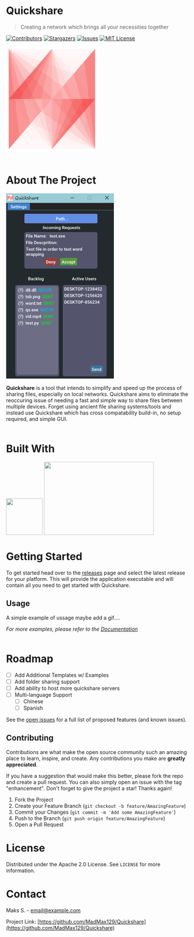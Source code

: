 # Quickshare
> Creating a network which brings all your necessities together

[![Contributors][contributors-shield]][contributors-url]
[![Stargazers][stars-shield]][stars-url]
[![Issues][issues-shield]][issues-url]
[![MIT License][license-shield]][license-url]

<img src="images/logo.png" width="250" height="290"/>
<br />
<br />

<!-- ABOUT THE PROJECT -->
# About The Project

<!-- Add screen shot of gui -->
![QS Screen Shot][product-screenshot]

**Quickshare** is a tool that intends to simplify and speed up the process of sharing files, especially on local networks. Quickshare aims to eliminate the reoccuring issue of needing a fast and simple way to share files between multiple devices. Forget using ancient file sharing systems/tools and instead use Quickshare which has cross compatability build-in, no setup required, and simple GUI.
<br />
<br />

# Built With

<img src="https://upload.wikimedia.org/wikipedia/commons/1/18/ISO_C%2B%2B_Logo.svg" width=100 height=100>
<img src="https://pythonfix.com/pkg/i/imgui/imgui-banner.webp" width=300 height=200>

<!-- GETTING STARTED -->
# Getting Started

To get started head over to the [releases](https://github.com/MadMax129/Quickshare/releases/) page and select the latest release for your platform. This will provide the application executable and will contain all you need to get started with Quickshare.

<!-- USAGE EXAMPLES -->
## Usage

A simple example of ussage maybe add a gif....

_For more examples, please refer to the [Documentation](https://example.com)_
<br />
<br />

<!-- ROADMAP -->
# Roadmap
- [ ] Add Additional Templates w/ Examples
- [ ] Add folder sharing support
- [ ] Add ability to host more quickshare servers
- [ ] Multi-language Support
    - [ ] Chinese
    - [ ] Spanish

See the [open issues](https://github.com/MadMax129/Quickshare/issues) for a full list of proposed features (and known issues).

<!-- CONTRIBUTING -->
## Contributing

Contributions are what make the open source community such an amazing place to learn, inspire, and create. Any contributions you make are **greatly appreciated**.

If you have a suggestion that would make this better, please fork the repo and create a pull request. You can also simply open an issue with the tag "enhancement".
Don't forget to give the project a star! Thanks again!

1. Fork the Project
2. Create your Feature Branch (`git checkout -b feature/AmazingFeature`)
3. Commit your Changes (`git commit -m 'Add some AmazingFeature'`)
4. Push to the Branch (`git push origin feature/AmazingFeature`)
5. Open a Pull Request

<!-- LICENSE -->
# License

Distributed under the Apache 2.0 License. See `LICENSE` for more information.

<!-- CONTACT -->
# Contact

Maks S. - email@example.com

Project Link: [https://github.com/MadMax129/Quickshare](https://github.com/MadMax129/Quickshare)


<!-- MARKDOWN LINKS & IMAGES -->
<!-- https://www.markdownguide.org/basic-syntax/#reference-style-links -->
[contributors-shield]: https://img.shields.io/github/contributors/MadMax129/Quickshare.svg?style=for-the-badge
[stars-shield]: https://img.shields.io/github/stars/MadMax129/Quickshare.svg?style=for-the-badge
[issues-shield]: https://img.shields.io/github/issues/MadMax129/Quickshare.svg?style=for-the-badge
[license-shield]: https://img.shields.io/github/license/MadMax129/Quickshare.svg?style=for-the-badge

[contributors-url]: https://github.com/MadMax129/Quickshare/graphs/contributors
[stars-url]: https://github.com/MadMax129/Quickshare/stargazers
[issues-url]: https://github.com/MadMax129/Quickshare/issues
[license-url]: https://github.com/MadMax129/Quickshare/blob/master/LICENSE

[product-screenshot]: images/demo1.png
[C++]: https://upload.wikimedia.org/wikipedia/commons/1/18/ISO_C%2B%2B_Logo.svg
[ImGUI]: https://cloud.githubusercontent.com/assets/8225057/9825766/8b0de6c8-58cd-11e5-960f-0eeed4004d6c.png
[imgui-url]: https://github.com/ocornut/imgui

